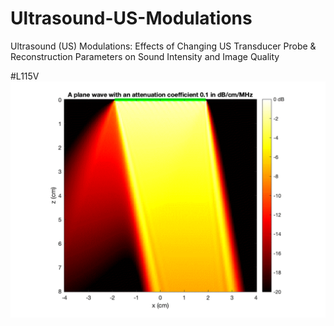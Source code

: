 # Ultrasound-US-Modulations
Ultrasound (US) Modulations: Effects of Changing US Transducer Probe &amp; Reconstruction Parameters on Sound Intensity and Image Quality

#L115V
![](/L115V/0.1/all.gif)
